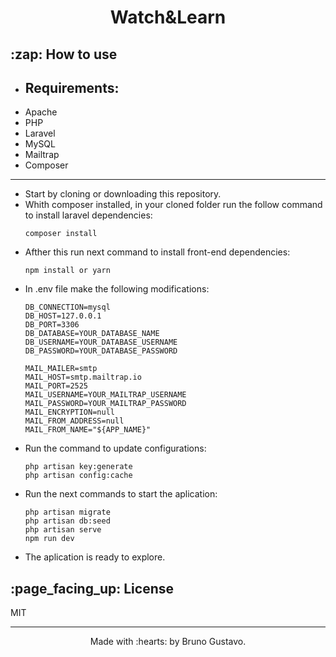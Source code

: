 <h1 align="center">Watch&Learn</h1>

<div>
  <h2>:zap: How to use</h2>
</div>

<ul>
  <li><h2>Requirements:</h2></li>
  <li>Apache</li>
  <li>PHP</li>
  <li>Laravel</li>
  <li>MySQL</li>
  <li>Mailtrap</li>
  <li>Composer</li>
</ul>

---

<ul>
  <li>
    Start by cloning or downloading this repository.
  </li>
  <li>
    Whith composer installed, in your cloned folder run the follow command to install laravel dependencies:

    composer install

  </li>
  <li>
    Afther this run next command to install front-end dependencies:

    npm install or yarn

  </li>
  <li>
    In .env file make the following modifications:

    DB_CONNECTION=mysql
    DB_HOST=127.0.0.1
    DB_PORT=3306
    DB_DATABASE=YOUR_DATABASE_NAME
    DB_USERNAME=YOUR_DATABASE_USERNAME
    DB_PASSWORD=YOUR_DATABASE_PASSWORD

    MAIL_MAILER=smtp
    MAIL_HOST=smtp.mailtrap.io
    MAIL_PORT=2525
    MAIL_USERNAME=YOUR_MAILTRAP_USERNAME
    MAIL_PASSWORD=YOUR_MAILTRAP_PASSWORD
    MAIL_ENCRYPTION=null
    MAIL_FROM_ADDRESS=null
    MAIL_FROM_NAME="${APP_NAME}"

  </li>
   <li>
    Run the command to update configurations: 
    
    php artisan key:generate
    php artisan config:cache
  </li>
  <li>
    Run the next commands to start the aplication:

    php artisan migrate
    php artisan db:seed
    php artisan serve
    npm run dev

  </li>
  <li>
    The aplication is ready to explore.
  </li>
</ul>

<div id='license'>
  <h2>:page_facing_up: License</h2>
</div>

MIT

---

<p align='center'>
  Made with :hearts: by Bruno Gustavo.
</p>

